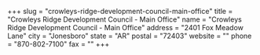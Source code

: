 +++
slug = "crowleys-ridge-development-council-main-office"
title = "Crowleys Ridge Development Council - Main Office"
name = "Crowleys Ridge Development Council - Main Office"
address = "2401 Fox Meadow Lane"
city = "Jonesboro"
state = "AR"
postal = "72403"
website = ""
phone = "870-802-7100"
fax = ""
+++
